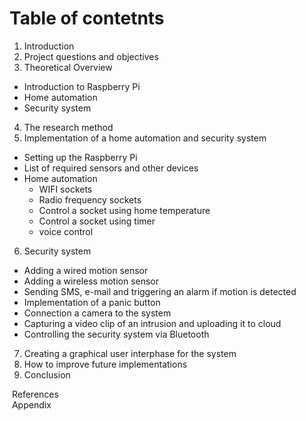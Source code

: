 # Table of contetnts
1. Introduction
2. Project questions and objectives
3. Theoretical Overview
  - Introduction to Raspberry Pi
  - Home automation
  - Security system
4. The research method
5. Implementation of a home automation and security system
  - Setting up the Raspberry Pi
  - List of required sensors and other devices
  - Home automation
    - WIFI sockets
    - Radio frequency sockets
    - Control a socket using home temperature
    - Control a socket using timer
    - voice control
6. Security system
  - Adding a wired motion sensor
  - Adding a wireless motion sensor
  - Sending SMS, e-mail and triggering an alarm if motion is detected
  - Implementation of a panic button
  - Connection a camera to the system
  - Capturing a video clip of an intrusion and  uploading it to cloud
  - Controlling the security system via Bluetooth
7. Creating a graphical user interphase for the system
8. How to improve future implementations
9. Conclusion

&nbsp;References  
&nbsp;Appendix

